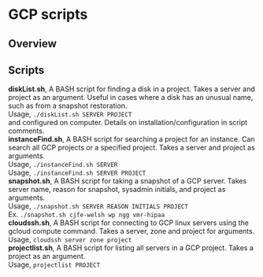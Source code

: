 # GCP scripts

## Overview 

## Scripts 
**diskList.sh**, A BASH script for finding a disk in a project. Takes a server and project as an 
argument. Useful in cases where a disk has an unusual name, such as from a snapshot restoration. </br>
Usage, `./diskList.sh SERVER PROJECT` </br>
and configured on computer. Details on installation/configuration in script comments. </br>
**instanceFind.sh**, A BASH script for searching a project for an instance. Can search all GCP projects 
or a specified project. Takes a server and project as arguments. </br>
Usage, `./instanceFind.sh SERVER` </br>
Usage, `./instanceFind.sh SERVER PROJECT` </br>
**snapshot.sh**, A BASH script for taking a snapshot of a GCP server. Takes server name, reason for snapshot,
sysadmin initials, and project as arguments. </br>
Usage, `./snapshot.sh SERVER REASON INITIALS PROJECT` </br>
Ex. `./snapshot.sh cjfe-welsh wp ngg vmr-hipaa` </br>
**cloudssh.sh**, A BASH script for connecting to GCP linux servers using the gcloud compute command. 
Takes a server, zone and project for arguments. </br>
Usage, `cloudssh server zone project`</br>
**projectlist.sh**, A BASH script for listing all servers in a GCP project.
Takes a project as an argument. </br>
Usage, `projectlist PROJECT`</br>


